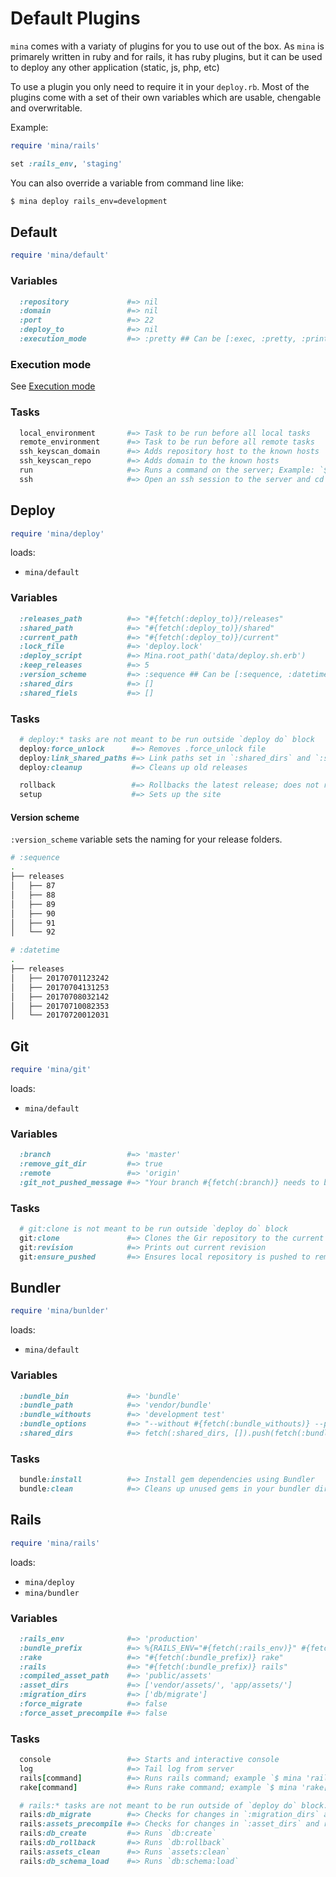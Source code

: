 # Default Plugins

`mina` comes with a variaty of plugins for you to use out of the box. As `mina` is primarely written in ruby and for rails, it has
ruby plugins, but it can be used to deploy any other application (static, js, php, etc)

To use a plugin you only need to require it in your `deploy.rb`. Most of the plugins come with a set of their
own variables which are usable, chengable and overwritable.

Example:

``` ruby
require 'mina/rails'

set :rails_env, 'staging'
```

You can also override a variable from command line like:

``` sh
$ mina deploy rails_env=development
```

## Default

``` ruby
require 'mina/default'
```

### Variables
``` ruby
  :repository             #=> nil
  :domain                 #=> nil
  :port                   #=> 22
  :deploy_to              #=> nil
  :execution_mode         #=> :pretty ## Can be [:exec, :pretty, :printer, :system]
```

### Execution mode
See [Execution mode](how_mina_works.md#execution-modes-runners)

### Tasks
``` ruby
  local_environment       #=> Task to be run before all local tasks
  remote_environment      #=> Task to be run before all remote tasks
  ssh_keyscan_domain      #=> Adds repository host to the known hosts
  ssh_keyscan_repo        #=> Adds domain to the known hosts
  run                     #=> Runs a command on the server; Example: `$ mina 'run[rake db:migrate]'`
  ssh                     #=> Open an ssh session to the server and cd to deploy_to folder
```

## Deploy
``` ruby
require 'mina/deploy'
```

loads:
- `mina/default`

### Variables

``` ruby
  :releases_path          #=> "#{fetch(:deploy_to)}/releases"
  :shared_path            #=> "#{fetch(:deploy_to)}/shared"
  :current_path           #=> "#{fetch(:deploy_to)}/current"
  :lock_file              #=> 'deploy.lock'
  :deploy_script          #=> Mina.root_path('data/deploy.sh.erb')
  :keep_releases          #=> 5
  :version_scheme         #=> :sequence ## Can be [:sequence, :datetime]
  :shared_dirs            #=> []
  :shared_fiels           #=> []
```

### Tasks
``` ruby
  # deploy:* tasks are not meant to be run outside `deploy do` block
  deploy:force_unlock      #=> Removes .force_unlock file
  deploy:link_shared_paths #=> Link paths set in `:shared_dirs` and `:shared_files`
  deploy:cleanup           #=> Cleans up old releases

  rollback                 #=> Rollbacks the latest release; does not rollback database
  setup                    #=> Sets up the site
```

#### Version scheme

`:version_scheme` variable sets the naming for your release folders.

``` sh
# :sequence
.
├── releases
│   ├── 87
│   ├── 88
│   ├── 89
│   ├── 90
│   ├── 91
│   └── 92

# :datetime
.
├── releases
│   ├── 20170701123242
│   ├── 20170704131253
│   ├── 20170708032142
│   ├── 20170710082353
│   └── 20170720012031
```

## Git
``` ruby
require 'mina/git'
```
loads:
- `mina/default`

### Variables
``` ruby
  :branch                 #=> 'master'
  :remove_git_dir         #=> true
  :remote                 #=> 'origin'
  :git_not_pushed_message #=> "Your branch #{fetch(:branch)} needs to be pushed to #{fetch(:remote)} before deploying"
```

### Tasks
``` ruby
  # git:clone is not meant to be run outside `deploy do` block
  git:clone               #=> Clones the Gir repository to the current path
  git:revision            #=> Prints out current revision
  git:ensure_pushed       #=> Ensures local repository is pushed to remote
```

## Bundler
``` ruby
require 'mina/bunlder'
```
loads:
- `mina/default`

### Variables
``` ruby
  :bundle_bin             #=> 'bundle'
  :bundle_path            #=> 'vendor/bundle'
  :bundle_withouts        #=> 'development test'
  :bundle_options         #=> "--without #{fetch(:bundle_withouts)} --path "#{fetch(:bundle_path)}" --deployment"
  :shared_dirs            #=> fetch(:shared_dirs, []).push(fetch(:bundle_path)) ## Add `bundle_path` to `shared_dirs`
```

### Tasks

``` ruby
  bundle:install          #=> Install gem dependencies using Bundler
  bundle:clean            #=> Cleans up unused gems in your bundler directory
```

## Rails
``` ruby
require 'mina/rails'
```
loads:
- `mina/deploy`
- `mina/bundler`

### Variables
``` ruby
  :rails_env              #=> 'production'
  :bundle_prefix          #=> %{RAILS_ENV="#{fetch(:rails_env)}" #{fetch(:bundle_bin)} exec}
  :rake                   #=> "#{fetch(:bundle_prefix)} rake"
  :rails                  #=> "#{fetch(:bundle_prefix)} rails"
  :compiled_asset_path    #=> 'public/assets'
  :asset_dirs             #=> ['vendor/assets/', 'app/assets/']
  :migration_dirs         #=> ['db/migrate']
  :force_migrate          #=> false
  :force_asset_precompile #=> false
```

### Tasks
``` ruby
  console                 #=> Starts and interactive console
  log                     #=> Tail log from server
  rails[command]          #=> Runs rails command; example `$ mina 'rails[console]'`
  rake[command]           #=> Runs rake command; example `$ mina 'rake[db:migrate]'`

  # rails:* tasks are not meant to be run outside of `deploy do` block. Please use the tasks above.
  rails:db_migrate        #=> Checks for changes in `:migration_dirs` and runs `db:migrate` if needed. Can be forced with `:force_migrate` variable
  rails:assets_precompile #=> Checks for changes in `:asset_dirs` and runs `assets:precomile` if needed. Can be fored with `:force_asset_precompile` variable
  rails:db_create         #=> Runs `db:create`
  rails:db_rollback       #=> Runs `db:rollback`
  rails:assets_clean      #=> Runs `assets:clean`
  rails:db_schema_load    #=> Runs `db:schema:load`
```
